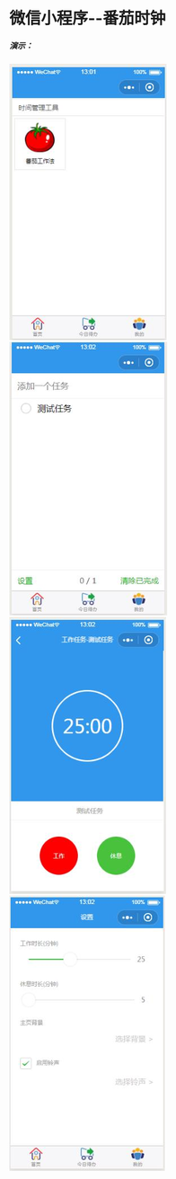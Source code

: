 # 微信小程序--番茄时钟
##### 演示：
![](./images/timer/view-index.jpg)
![](./images/timer/view-todo.jpg)
![](./images/timer/view-task.jpg)
![](./images/timer/view-setting.jpg)
